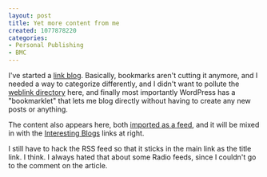 ```yaml
--- 
layout: post
title: Yet more content from me
created: 1077878220
categories: 
- Personal Publishing
- BMC
---
```

I've started a <a href="http://links.bmannconsulting.com" title="Boris Mann's Link Blog">link blog</a>. Basically, bookmarks aren't cutting it anymore, and I needed a way to categorize differently, and I didn't want to pollute the <a href="http://www.bmannconsulting.com/weblink">weblink directory</a> here, and finally most importantly WordPress has a "bookmarklet" that lets me blog directly without having to create any new posts or anything.
<!--break-->
The content also appears here, both <a href="http://www.bmannconsulting.com/import/feed/93">imported as a feed</a>, and it will be mixed in with the <a href="http://www.bmannconsulting.com/import/bundle/11">Interesting Blogs</a> links at right.

I still have to hack the RSS feed so that it sticks in the main link as the title link. I think. I always hated that about some Radio feeds, since I couldn't go to the comment on the article.
